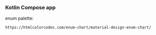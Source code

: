 ### Kotlin Compose app

enum palette:

    https://htmlcolorcodes.com/enum-chart/material-design-enum-chart/